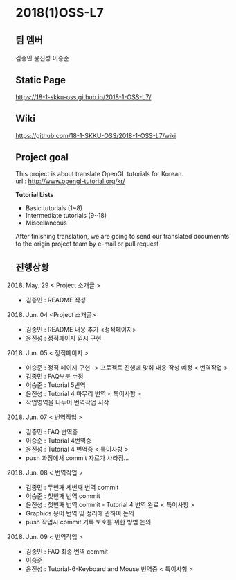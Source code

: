 2018(1)OSS-L7
===================

팀 멤버
-------------
김종민
윤진성
이승준

Static Page
-------------
https://18-1-skku-oss.github.io/2018-1-OSS-L7/  

Wiki
-------------
https://github.com/18-1-SKKU-OSS/2018-1-OSS-L7/wiki  

Project goal
-------------
This project is about translate OpenGL tutorials for Korean.  
url : http://www.opengl-tutorial.org/kr/  

**Tutorial Lists**  
* Basic tutorials (1~8)
* Intermediate tutorials (9~18)
* Miscellaneous  

After finishing translation, we are going to send our translated documennts 
to the origin project team by e-mail or pull request

진행상황
------------
2018. May. 29
< Project 소개글 >
 - 김종민 : README 작성

2018. Jun. 04
<Project 소개글>
 - 김종민 : README 내용 추가
<정적페이지>
 - 윤진성 : 정적페이지 임시 구현

2018. Jun. 05
< 정적페이지 >
 - 이승준 : 정적 페이지 구현 -> 프로젝트 진행에 맞춰 내용 작성 예정
< 번역작업 >
 - 김종민 : FAQ부분 수정 
 - 이승준 : Tutorial 5번역
 - 윤진성 : Tutorial 4 마무리 번역
< 특이사항 >
 - 작업영역을 나누어 번역작업 시작

2018. Jun. 07
< 번역작업 >
 - 김종민 : FAQ 번역중
 - 이승준 : Tutorial 4번역중
 - 윤진성 : Tutorial 4 번역중
< 특이사항 >
 - push 과정에서 commit 자료가 사라짐...

2018. Jun. 08
< 번역작업 >
 - 김종민 : 두번째 세번째 번역 commit
 - 이승준 : 첫번째 번역 commit
 - 윤진성 : 첫번째 번역 commit - Tutorial 4 번역 완료
< 특이사항 >
 - Graphics 용어 번역 및 정리에 관하여 논의
 - push 작업시 commit 기록 보호를 위한 방법 논의

2018. Jun. 09
< 번역작업 >
 - 김종민 : FAQ 최종 번역 commit
 - 이승준 
 - 윤진성 : Tutorial-6-Keyboard and Mouse 번역중
< 특이사항 >

